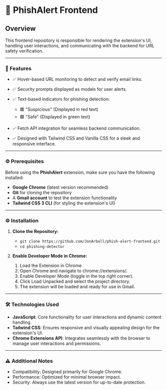 # 📌 PhishAlert Frontend

## Overview
This frontend repository is responsible for rendering the extension's UI, handling user interactions, and communicating with the backend for URL safety verification.

---

### 🚀 Features

- ✅ Hover-based URL monitoring to detect and verify email links.
- ✅ Security prompts displayed as modals for user alerts.
- ✅ Text-based indicators for phishing detection:

    - 🟥 "Suspicious" (Displayed in red text)
    - 🟩 "Safe" (Displayed in green text)
- ✅ Fetch API integration for seamless backend communication.
- ✅ Designed with Tailwind CSS and Vanilla CSS for a sleek and responsive interface.

---

### ⚙️ Prerequisites
Before using the **PhishAlert** extension, make sure you have the following installed:

- **Google Chrome** (latest version recommended)
- **Git** for cloning the repository
- A **Gmail account** to test the extension functionality
- **Tailwind CSS 3 CLI** (for styling the extension's UI)


---

### ⚙️ Installation
1. **Clone the Repository:**
    - ``` git clone https://github.com/JonArbell/phish-alert-frontend.git ```
    - ``` cd phishing-detector ```



2. **Enable Developer Mode in Chrome:**
    1. Load the Extension in Chrome
    2. Open Chrome and navigate to chrome://extensions/.
    3. Enable Developer Mode (toggle in the top right corner).
    4. Click Load Unpacked and select the project directory.
    5. The extension will be loaded and ready for use in Gmail.


---

### 🛠 Technologies Used
- **JavaScript**: Core functionality for user interactions and dynamic content handling.
- **Tailwind CSS**: Ensures responsive and visually appealing design for the extension's UI.
- **Chrome Extensions API**: Integrates seamlessly with the browser to manage user interactions and permissions.

---

### ⚠️ Additional Notes

- Compatibility: Designed primarily for Google Chrome.
- Performance: Optimized for minimal browser impact.
- Security: Always use the latest version for up-to-date protection.

